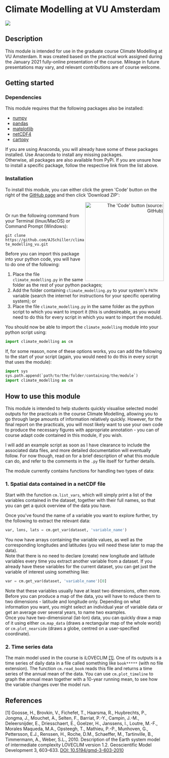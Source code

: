 # Climate Modelling at VU Amsterdam

[![](https://img.shields.io/badge/python-3.7-blue.svg)](https://www.python.org/downloads/)

## Description

This module is intended for use in the graduate course Climate Modelling at VU Amsterdam. It was created based on the practical work assigned during the January 2021 fully-online presentation of the course. Mileage in future presentations may vary, and relevant contributions are of course welcome.

## Getting started

### Dependencies

This module requires that the following packages also be installed:

* [numpy](https://numpy.org/install/)
* [pandas](https://pandas.pydata.org/docs/getting_started/install.html)
* [matplotlib](https://matplotlib.org/users/installing.html)
* [netCDF4](https://pypi.org/project/netCDF4/)
* [cartopy](https://scitools.org.uk/cartopy/docs/latest/installing.html#installing)

If you are using Anaconda, you will already have some of these packages installed. Use Anaconda to install any missing packages.<br>
Otherwise, all packages are also available from PyPi. If you are unsure how to install a specific package, follow the respective link from the list above.

### Installation

To install this module, you can either click the green 'Code' button on the right of the [GitHub page](https://github.com/AJSchiller/climate_modelling_vu) and then click 'Download ZIP':
<p align="right">
<img style="float: right;" src="https://docs.github.com/assets/images/help/repository/code-button.png" alt="The 'Code' button (source: GitHub)" width="250"/>
</p>

<br><br>Or run the following command from your Terminal (linux/MacOS) or Command Prompt (Windows):

`git clone https://github.com/AJSchiller/climate_modelling_vu.git`

Before you can import this package into your python code, you will have to do one of the following:

1. Place the file `climate_modelling.py` in the same folder as the rest of your python packages;
2. Add the folder containing `climate_modelling.py` to your system's `PATH` variable (search the internet for instructions for your specific operating system); or
3. Place the file `climate_modelling.py` in the same folder as the python script to which you want to import it (this is undesireable, as you would need to do this for every script in which you want to import the module).

You should now be able to import the `climate_modelling` module into your python script using:

``` python
import climate_modelling as cm
```

If, for some reason, none of these options works, you can add the following to the start of your script (again, you would need to do this in every script that uses the module):

``` python
import sys
sys.path.append(`path/to/the/folder/containing/the/module`)
import climate_modelling as cm
```

## How to use this module

This module is intended to help students quickly visualise selected model outputs for the practicals in the course Climate Modelling, allowing you to go through large amounts of information relatively quickly. However, for the final report on the practicals, you will most likely want to use your own code to produce the necessary figures with appropriate annotation - you can of course adapt code contained in this module, if you wish.

I will add an example script as soon as I have clearance to include the associated data files, and more detailed documentation will eventually follow. For now though, read on for a brief description of what this module can do, and refer to the comments in the `.py` file itself for further details.

The module currently contains functions for handling two types of data:

### 1. Spatial data contained in a netCDF file

Start with the function `cm.list_vars`, which will simply print a list of the variables contained in the dataset, together with their full names, so that you can get a quick overview of the data you have.

Once you've found the name of a variable you want to explore further, try the following to extract the relevant data:

``` python
var, lons, lats = cm.get_var(dataset, 'variable_name')
```

You now have arrays containing the variable values, as well as the corresponding longitudes and latitudes (you will need these later to map the data).<br>
Note that there is no need to declare (create) new longitude and latitude variables every time you extract another variable from a dataset. If you already have these variables for the current dataset, you can get just the variable of interest using something like:

```python
var = cm.get_var(dataset, 'variable_name')[0]
```

Note that these variables usually have at least two dimensions, often more. Before you can produce a map of the data, you will have to reduce them to two dimensions - latitude and longitude only. Depending on what information you want, you might select an individual year of variable data or get an average over several years, to name two examples.<br>
Once you have two-dimensional (lat-lon) data, you can quickly draw a map of it using either `cm.map_data` (draws a rectangular map of the whole world) or `cm.plot_nearside` (draws a globe, centred on a user-specified coordinate).

### 2. Time series data

The main model used in the course is iLOVECLIM [[1]](#1). One of its outputs is a time series of daily data in a file called something like `book*****` (with no file extension). The function `cm.read_book` reads this file and returns a time series of the annual mean of the data. You can use `cm.plot_timeline` to graph the annual mean together with a 10-year running mean, to see how the variable changes over the model run.


## References

<a name="1"></a>
[1] Goosse, H., Brovkin, V., Fichefet, T., Haarsma, R., Huybrechts, P., Jongma, J., Mouchet, A., Selten, F., Barriat, P.-Y., Campin, J.-M., Deleersnijder, E., Driesschaert, E., Goelzer, H., Janssens, I., Loutre, M.-F., Morales Maqueda, M.A., Opsteegh, T., Mathieu, P.-P., Munhoven, G., Pettersson, E.J., Renssen, H., Roche, D.M., Schaeffer, M., Tartinville, B., Timmermann, A., Weber, S.L., 2010. Description of the Earth system model of intermediate complexity LOVECLIM version 1.2. Geoscientific Model Development 3, 603–633. [DOI: 10.5194/gmd-3-603-2010](https://doi.org/10.5194/gmd-3-603-2010)

